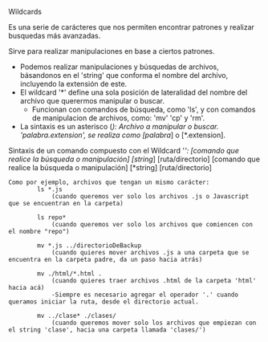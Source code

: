 Wildcards

Es una serie de carácteres que nos permiten encontrar patrones y realizar busquedas más avanzadas.

Sirve para realizar manipulaciones en base a ciertos patrones.


* Podemos realizar manipulaciones y búsquedas de archivos, básandonos en el 'string' que conforma el nombre del archivo, incluyendo la extensión de este.
* El wildcard '*' define una sola posición de lateralidad del nombre del archivo que querermos manipular o buscar.
    - Funcionan con comandos de búsqueda, como 'ls', y con comandos de manipulacion de archivos, como: 'mv' 'cp' y 'rm'.
* La sintaxis es un asterisco (*):
                                Archivo a manipular o buscar. 'palabra.extension', se realiza como [palabra*] o [*.extension].

Sintaxis de un comando compuesto con el Wildcard '*':
    [comando que realice la búsqueda o manipulación] [string*] [ruta/directorio]
    [comando que realice la búsqueda o manipulación] [*string] [ruta/directorio]

    Como por ejemplo, archivos que tengan un mismo carácter:
            ls *.js
                (cuando queremos ver solo los archivos .js o Javascript que se encuentran en la carpeta)

            ls repo*
                (cuando queremos ver solo los archivos que comiencen con el nombre "repo")
                
            mv *.js ../directorioDeBackup
                (cuando quieres mover archivos .js a una carpeta que se encuentra en la carpeta padre, da un paso hacia atrás)

            mv ./html/*.html .
                (cuando quieres traer archivos .html de la carpeta 'html' hacia acá)
                -Siempre es necesario agregar el operador '.' cuando queramos iniciar la ruta, desde el directorio actual.

            mv ../clase* ./clases/
                (cuando queremos mover solo los archivos que empiezan con el string 'clase', hacia una carpeta llamada 'clases/')